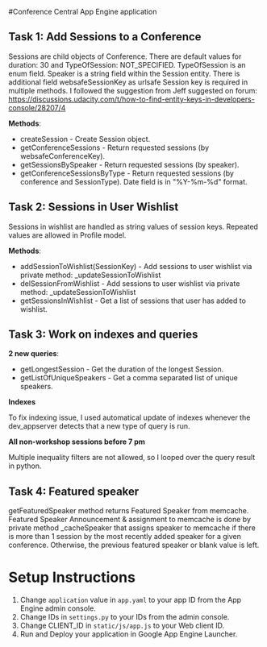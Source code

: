 #Conference Central App Engine application

## Task 1: Add Sessions to a Conference

Sessions are child objects of Conference. There are default values for duration: 30 and TypeOfSession: NOT_SPECIFIED. TypeOfSession is an enum field. Speaker is a string field within the Session entity. There is additional field websafeSessionKey as urlsafe Session key is required in multiple methods. I followed the suggestion from Jeff suggested on forum: https://discussions.udacity.com/t/how-to-find-entity-keys-in-developers-console/28207/4 

**Methods**:

* createSession - Create Session object.
* getConferenceSessions - Return requested sessions (by websafeConferenceKey).
* getSessionsBySpeaker - Return requested sessions (by speaker).
* getConferenceSessionsByType - Return requested sessions (by conference and SessionType). Date field is in "%Y-%m-%d" format.


## Task 2: Sessions in User Wishlist 
Sessions in wishlist are handled as string values of session keys. Repeated values are allowed in Profile model.

**Methods**:

* addSessionToWishlist(SessionKey) - Add sessions to user wishlist via private method: _updateSessionToWishlist
* delSessionFromWishlist - Add sessions to user wishlist via private method: _updateSessionToWishlist
* getSessionsInWishlist - Get a list of sessions that user has added to wishlist.


## Task 3: Work on indexes and queries
**2 new queries**:

* getLongestSession - Get the duration of the longest Session.
* getListOfUniqueSpeakers - Get a comma separated list of unique speakers.

**Indexes**

To fix indexing issue, I used automatical update of indexes whenever the dev_appserver detects that a new type of query is run.

**All non-workshop sessions before 7 pm**

Multiple inequality filters are not allowed, so I looped over the query result in python.


## Task 4: Featured speaker
getFeaturedSpeaker method returns Featured Speaker from memcache. 
Featured Speaker Announcement & assignment to memcache is done by private method _cacheSpeaker that assigns speaker to memcache if there is more than 1 session by the most recently added speaker for a given conference. Otherwise, the previous featured speaker or blank value is left.


# Setup Instructions
1. Change `application` value in `app.yaml` to your app ID from the App Engine admin console.
2. Change IDs in `settings.py` to your IDs from the admin console.
3. Change CLIENT_ID in `static/js/app.js` to your Web client ID.
4. Run and Deploy your application in Google App Engine Launcher.
